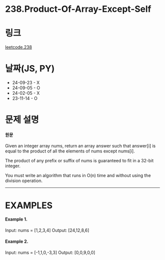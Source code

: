 # 238.Product-Of-Array-Except-Self

# 링크

[leetcode.238](https://leetcode.com/problems/product-of-array-except-self/submissions/1379899741/?envType=study-plan-v2&envId=leetcode-75)

# 날짜(JS, PY)

- 24-09-23 - X
- 24-09-05 - O
- 24-02-05 - X
- 23-11-14 - O

# 문제 설명

#### 원문

Given an integer array nums, return an array answer such that answer[i] is equal to the product of all the elements of nums except nums[i].

The product of any prefix or suffix of nums is guaranteed to fit in a 32-bit integer.

You must write an algorithm that runs in O(n) time and without using the division operation.

---

# EXAMPLES

#### Example 1.

Input: nums = [1,2,3,4]
Output: [24,12,8,6]

#### Example 2.

Input: nums = [-1,1,0,-3,3]
Output: [0,0,9,0,0]
